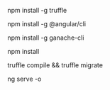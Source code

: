 npm install -g truffle

npm install -g @angular/cli

npm install -g ganache-cli

npm install 

truffle compile && truffle migrate

ng serve -o
